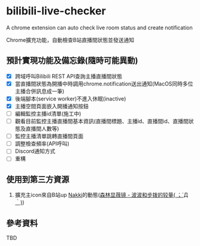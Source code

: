 # bilibili-live-checker

 A chrome extension can auto check live room status and create notification

Chrome擴充功能，自動檢查B站直播間狀態並發送通知

## 預計實現功能及備忘錄(隨時可能異動)

* [X] 跨域呼叫Bilibili REST API查詢主播直播間狀態
* [X] 當直播間狀態為開播中時調用chrome.notification送出通知(MacOS同時多位主播合併訊息成一筆)
* [X] 後端腳本(service worker)不進入休眠(inactive)
* [X] 主播空間頁面嵌入開播通知按鈕
* [ ] 編輯監控主播id清單(施工中)
* [ ] 觀看目前監控主播直播間基本資訊(直播間標題、主播id、直播間id、直播間狀態及直播間人數等)
* [ ] 監控主播清單跳轉直播間頁面
* [ ] 調整檢查頻率(API呼叫)
* [ ] Discord通知方式
* [ ] 重構

## 使用到第三方資源

1. 擴充主icon來自B站up [Nakki](https://space.bilibili.com/121042172)的動態([森林显薇镜 - 波波和步拨的较量( ；´Д｀)](https://www.bilibili.com/opus/851160435288703011))


## 參考資料

TBD

